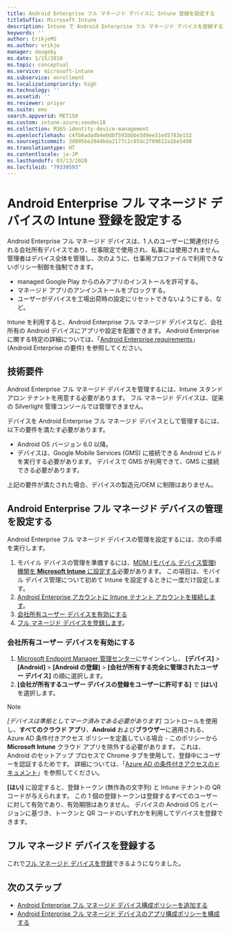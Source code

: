 ```yaml
---
title: Android Enterprise フル マネージド デバイスに Intune 登録を設定する
titleSuffix: Microsoft Intune
description: Intune で Android Enterprise フル マネージド デバイスを登録する方法について説明します。
keywords: ''
author: ErikjeMS
ms.author: erikje
manager: dougeby
ms.date: 1/15/2018
ms.topic: conceptual
ms.service: microsoft-intune
ms.subservice: enrollment
ms.localizationpriority: high
ms.technology: ''
ms.assetid: ''
ms.reviewer: priyar
ms.suite: ems
search.appverid: MET150
ms.custom: intune-azure;seodec18
ms.collection: M365-identity-device-management
ms.openlocfilehash: c4fb6adadb4e0dbf593bbbe3d9ee51ed5783e152
ms.sourcegitcommit: 3d895be2844bda2177c2c85dc2f09612a1be5490
ms.translationtype: HT
ms.contentlocale: ja-JP
ms.lasthandoff: 03/13/2020
ms.locfileid: "79339593"
---
```

# <a name="set-up-intune-enrollment-of-android-enterprise-fully-managed-devices"></a>Android Enterprise フル マネージド デバイスの Intune 登録を設定する 

Android Enterprise フル マネージド デバイスは、1 人のユーザーに関連付けられる会社所有デバイスであり、仕事限定で使用され、私事には使用されません。 管理者はデバイス全体を管理し、次のように、仕事用プロファイルで利用できないポリシー制御を強制できます。
- managed Google Play からのみアプリのインストールを許可する。
- マネージド アプリのアンインストールをブロックする。
- ユーザーがデバイスを工場出荷時の設定にリセットできないようにする、など。

Intune を利用すると、Android Enterprise フル マネージド デバイスなど、会社所有の Android デバイスにアプリや設定を配置できます。 Android Enterprise に関する特定の詳細については、「[Android Enterprise requirements](https://support.google.com/work/android/answer/6174145?hl=en&ref_topic=6151012)」 (Android Enterprise の要件) を参照してください。

## <a name="technical-requirements"></a>技術要件

Android Enterprise フル マネージド デバイスを管理するには、Intune スタンドアロン テナントを用意する必要があります。 フル マネージド デバイスは、従来の Silverlight 管理コンソールでは管理できません。

デバイスを Android Enterprise フル マネージド デバイスとして管理するには、以下の要件を満たす必要があります。

- Android OS バージョン 6.0 以降。
- デバイスは、Google Mobile Services (GMS) に接続できる Android ビルドを実行する必要があります。 デバイスで GMS が利用できて、GMS に接続できる必要があります。

上記の要件が満たされた場合、デバイスの製造元/OEM に制限はありません。

## <a name="set-up-android-enterprise-fully-managed-device-management"></a>Android Enterprise フル マネージド デバイスの管理を設定する

Android Enterprise フル マネージド デバイスの管理を設定するには、次の手順を実行します。

1. モバイル デバイスの管理を準備するには、[MDM (モバイル デバイス管理) 機関を **Microsoft Intune** に設定する](../fundamentals/mdm-authority-set.md)必要があります。 この項目は、モバイル デバイス管理について初めて Intune を設定するときに一度だけ設定します。
2. [Android Enterprise アカウントに Intune テナント アカウントを接続します](connect-intune-android-enterprise.md)。
3. [会社所有ユーザー デバイスを有効にする](#enable-corporate-owned-user-devices)
4. [フル マネージド デバイスを登録します](#enroll-the-fully-managed-devices)。

### <a name="enable-corporate-owned-user-devices"></a>会社所有ユーザー デバイスを有効にする

1. [Microsoft Endpoint Manager 管理センター](https://go.microsoft.com/fwlink/?linkid=2109431)にサインインし、 **[デバイス]**  >  **[Android]**  >  **[Android の登録]**   >  **[会社が所有する完全に管理されたユーザー デバイス]** の順に選択します。
2. **[会社が所有するユーザー デバイスの登録をユーザーに許可する]** で **[はい]** を選択します。

> [!NOTE]
> *[デバイスは準拠としてマーク済みである必要があります]* コントロールを使用し、**すべてのクラウド アプリ**、**Android** および**ブラウザー**に適用される、Azure AD 条件付きアクセス ポリシーを定義している場合 - このポリシーから **Microsoft Intune** クラウド アプリを除外する必要があります。 これは、Android のセットアップ プロセスで Chrome タブを使用して、登録中にユーザーを認証するためです。 詳細については、「[Azure AD の条件付きアクセスのドキュメント](https://docs.microsoft.com/azure/active-directory/conditional-access/)」を参照してください。

**[はい]** に設定すると、登録トークン (無作為の文字列) と Intune テナントの QR コードが与えられます。 この 1 個の登録トークンは登録するすべてのユーザーに対して有効であり、有効期限はありません。 デバイスの Android OS とバージョンに基づき、トークンと QR コードのいずれかを利用してデバイスを登録できます。

## <a name="enroll-the-fully-managed-devices"></a>フル マネージド デバイスを登録する
これで[フル マネージド デバイスを登録](android-dedicated-devices-fully-managed-enroll.md)できるようになりました。

## <a name="next-steps"></a>次のステップ
- [Android Enterprise フル マネージド デバイス構成ポリシーを追加する](../configuration/device-restrictions-android-for-work.md#device-owner-only)
- [Android Enterprise フル マネージド デバイスのアプリ構成ポリシーを構成する](../apps/app-configuration-policies-use-android.md)

